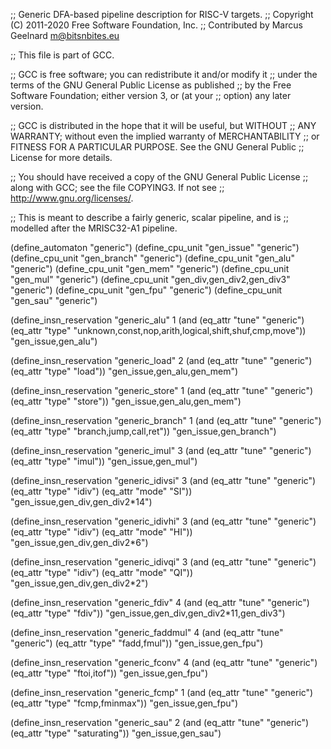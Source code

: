;; Generic DFA-based pipeline description for RISC-V targets.
;; Copyright (C) 2011-2020 Free Software Foundation, Inc.
;; Contributed by Marcus Geelnard <m@bitsnbites.eu>

;; This file is part of GCC.

;; GCC is free software; you can redistribute it and/or modify it
;; under the terms of the GNU General Public License as published
;; by the Free Software Foundation; either version 3, or (at your
;; option) any later version.

;; GCC is distributed in the hope that it will be useful, but WITHOUT
;; ANY WARRANTY; without even the implied warranty of MERCHANTABILITY
;; or FITNESS FOR A PARTICULAR PURPOSE.  See the GNU General Public
;; License for more details.

;; You should have received a copy of the GNU General Public License
;; along with GCC; see the file COPYING3.  If not see
;; <http://www.gnu.org/licenses/>.

;; This is meant to describe a fairly generic, scalar pipeline, and is
;; modelled after the MRISC32-A1 pipeline.

(define_automaton "generic")
(define_cpu_unit "gen_issue" "generic")
(define_cpu_unit "gen_branch" "generic")
(define_cpu_unit "gen_alu" "generic")
(define_cpu_unit "gen_mem" "generic")
(define_cpu_unit "gen_mul" "generic")
(define_cpu_unit "gen_div,gen_div2,gen_div3" "generic")
(define_cpu_unit "gen_fpu" "generic")
(define_cpu_unit "gen_sau" "generic")

(define_insn_reservation "generic_alu" 1
  (and (eq_attr "tune" "generic")
       (eq_attr "type" "unknown,const,nop,arith,logical,shift,shuf,cmp,move"))
  "gen_issue,gen_alu")

(define_insn_reservation "generic_load" 2
  (and (eq_attr "tune" "generic")
       (eq_attr "type" "load"))
  "gen_issue,gen_alu,gen_mem")

(define_insn_reservation "generic_store" 1
  (and (eq_attr "tune" "generic")
       (eq_attr "type" "store"))
  "gen_issue,gen_alu,gen_mem")

(define_insn_reservation "generic_branch" 1
  (and (eq_attr "tune" "generic")
       (eq_attr "type" "branch,jump,call,ret"))
  "gen_issue,gen_branch")

(define_insn_reservation "generic_imul" 3
  (and (eq_attr "tune" "generic")
       (eq_attr "type" "imul"))
  "gen_issue,gen_mul")

(define_insn_reservation "generic_idivsi" 3
  (and (eq_attr "tune" "generic")
       (eq_attr "type" "idiv")
       (eq_attr "mode" "SI"))
  "gen_issue,gen_div,gen_div2*14")

(define_insn_reservation "generic_idivhi" 3
  (and (eq_attr "tune" "generic")
       (eq_attr "type" "idiv")
       (eq_attr "mode" "HI"))
  "gen_issue,gen_div,gen_div2*6")

(define_insn_reservation "generic_idivqi" 3
  (and (eq_attr "tune" "generic")
       (eq_attr "type" "idiv")
       (eq_attr "mode" "QI"))
  "gen_issue,gen_div,gen_div2*2")

(define_insn_reservation "generic_fdiv" 4
  (and (eq_attr "tune" "generic")
       (eq_attr "type" "fdiv"))
  "gen_issue,gen_div,gen_div2*11,gen_div3")

(define_insn_reservation "generic_faddmul" 4
  (and (eq_attr "tune" "generic")
       (eq_attr "type" "fadd,fmul"))
  "gen_issue,gen_fpu")

(define_insn_reservation "generic_fconv" 4
  (and (eq_attr "tune" "generic")
       (eq_attr "type" "ftoi,itof"))
  "gen_issue,gen_fpu")

(define_insn_reservation "generic_fcmp" 1
  (and (eq_attr "tune" "generic")
       (eq_attr "type" "fcmp,fminmax"))
  "gen_issue,gen_fpu")

(define_insn_reservation "generic_sau" 2
  (and (eq_attr "tune" "generic")
       (eq_attr "type" "saturating"))
  "gen_issue,gen_sau")

